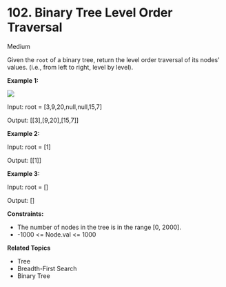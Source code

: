 # 102. Binary Tree Level Order Traversal

Medium

Given the `root` of a binary tree, return the level order traversal of its nodes' values. (i.e., from left to right, level by level).

 

**Example 1:**

![](https://assets.leetcode.com/uploads/2021/02/19/tree1.jpg)

Input: root = [3,9,20,null,null,15,7]

Output: [[3],[9,20],[15,7]]

**Example 2:**

Input: root = [1]

Output: [[1]]

**Example 3:**

Input: root = []

Output: []
 

**Constraints:**

- The number of nodes in the tree is in the range [0, 2000].
- -1000 <= Node.val <= 1000

**Related Topics**
- Tree
- Breadth-First Search
- Binary Tree